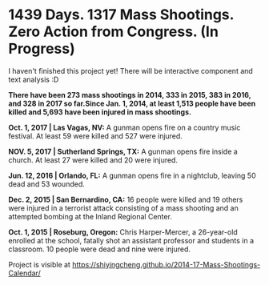 # 1439 Days. 1317 Mass Shootings. Zero Action from Congress. (In Progress)

I haven't finished this project yet! There will be interactive component and text analysis :D

**There have been 273 mass shootings in 2014, 333 in 2015, 383 in 2016, and 328 in 2017 so far.Since Jan. 1, 2014, at least <span>1,513</span> people have been killed and <span>5,693</span> have been injured in mass shootings.**

**Oct. 1, 2017 | Las Vagas, NV:**
A gunman opens fire on a country music festival. At least 59 were killed and 527 were injured.

**NOV. 5, 2017 | Sutherland Springs, TX:**
A gunman opens fire inside a church. At least 27 were killed and 20 were injured.

**Jun. 12, 2016 | Orlando, FL:**
A gunman opens fire in a nightclub, leaving 50 dead and 53 wounded.

**Dec. 2, 2015 | San Bernardino, CA:**
16 people were killed and 19 others were injured in a terrorist attack consisting of a mass shooting and an attempted bombing at the Inland Regional Center.

**Oct. 1, 2015 | Roseburg, Oregon:**
Chris Harper-Mercer, a 26-year-old enrolled at the school, fatally shot an assistant professor and students in a classroom. 10 people were dead and nine were injured.



Project is visible at https://shiyingcheng.github.io/2014-17-Mass-Shootings-Calendar/
